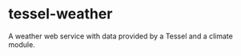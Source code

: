 tessel-weather
==============

A weather web service with data provided by a Tessel and a climate module.
